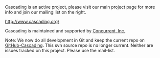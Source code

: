 Cascading is an active project, please visit our main project page for more info and join our mailing list on the right.

http://www.cascading.org/

Cascading is maintained and supported by [Concurrent, Inc.](http://www.concurrentinc.com/)

Note: We now do all development in Git and keep the current repo on [GitHub-Cascading](http://github.com/cwensel/cascading/tree/master). This svn source repo is no longer current. Neither are issues tracked on this project. Please use the mail-list.